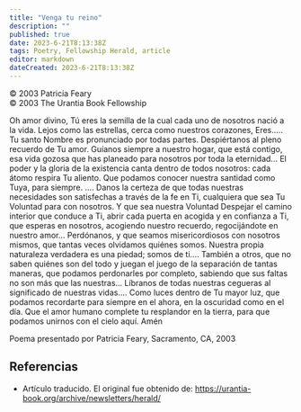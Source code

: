 ```yaml
---
title: "Venga tu reino"
description: ""
published: true
date: 2023-6-21T8:13:38Z
tags: Poetry, Fellowship Herald, article
editor: markdown
dateCreated: 2023-6-21T8:13:38Z
---
```


<p class="v-card v-sheet theme--light grey lighten-3 px-2">© 2003 Patricia Feary<br>© 2003 The Urantia Book Fellowship</p>


Oh amor divino, Tú eres la semilla de la cual cada uno de nosotros nació a la vida.
Lejos como las estrellas, cerca como nuestros corazones,
Eres.....
Tu santo Nombre es pronunciado por todas partes.
Despiértanos al pleno recuerdo de Tu amor.
Guíanos siempre a nuestro hogar, que está contigo, esa vida gozosa que has planeado para nosotros por toda la eternidad...
El poder y la gloria de la existencia canta dentro de todos nosotros: cada átomo respira Tu aliento.
Que podamos conocer nuestra santidad como Tuya, para siempre. ....
Danos la certeza de que todas nuestras necesidades son satisfechas a través de la fe en Ti, cualquiera que sea Tu Voluntad para con nosotros.
Y que sea nuestra Voluntad Despejar el camino interior que conduce a Ti, abrir
cada puerta en acogida y en confianza a Ti, que esperas en nosotros, acogiendo nuestro recuerdo, regocijándote en nuestro amor...
Perdónanos, y que seamos misericordiosos con nosotros mismos, que tantas veces olvidamos quiénes somos.
Nuestra propia naturaleza verdadera es una piedad; somos de ti....
También a otros, que no saben quiénes son del todo y juegan el juego de la separación de tantas maneras, que podamos perdonarles por completo, sabiendo que sus faltas no son más que las nuestras...
Líbranos de todas nuestras cegueras al significado de nuestras vidas....
Como luces dentro de Tu mayor luz, que podamos recordarte para siempre en el ahora, en la oscuridad como en el día. Que el amor humano complete tu resplandor en la tierra, para que podamos unirnos con el cielo aquí. Amén

Poema presentado por Patricia Feary, Sacramento, CA, 2003

## Referencias

- Artículo traducido. El original fue obtenido de: https://urantia-book.org/archive/newsletters/herald/